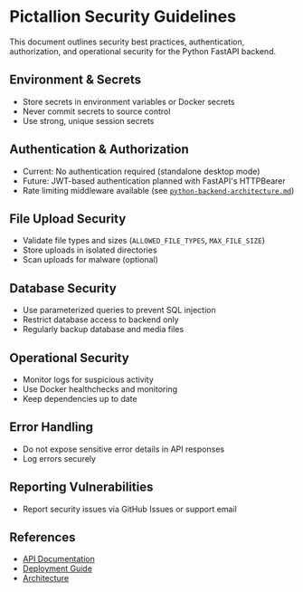 # Pictallion Security Guidelines

This document outlines security best practices, authentication, authorization, and operational security for the Python FastAPI backend.

## Environment & Secrets

- Store secrets in environment variables or Docker secrets
- Never commit secrets to source control
- Use strong, unique session secrets

## Authentication & Authorization

- Current: No authentication required (standalone desktop mode)
- Future: JWT-based authentication planned with FastAPI's HTTPBearer
- Rate limiting middleware available (see [`python-backend-architecture.md`](python-backend-architecture.md:1))

## File Upload Security

- Validate file types and sizes (`ALLOWED_FILE_TYPES`, `MAX_FILE_SIZE`)
- Store uploads in isolated directories
- Scan uploads for malware (optional)

## Database Security

- Use parameterized queries to prevent SQL injection
- Restrict database access to backend only
- Regularly backup database and media files

## Operational Security

- Monitor logs for suspicious activity
- Use Docker healthchecks and monitoring
- Keep dependencies up to date

## Error Handling

- Do not expose sensitive error details in API responses
- Log errors securely

## Reporting Vulnerabilities

- Report security issues via GitHub Issues or support email

## References

- [API Documentation](API_DOCUMENTATION.md)
- [Deployment Guide](DEPLOYMENT.md)
- [Architecture](ARCHITECTURE.md)